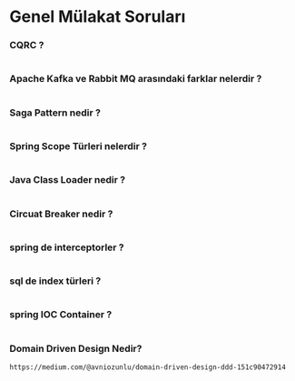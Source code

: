 # Genel Mülakat Soruları

### CQRC ?
```

```

### Apache Kafka ve Rabbit MQ arasındaki farklar nelerdir ?
```

```

### Saga Pattern nedir ?
```

```

### Spring Scope Türleri nelerdir ?
```

```

### Java Class Loader nedir ?
```

```

### Circuat Breaker nedir ?
```

```

### spring de interceptorler ?
```

```

### sql de index türleri ?
```

```

### spring IOC Container ?
```

```

### Domain Driven Design Nedir?
```
https://medium.com/@avniozunlu/domain-driven-design-ddd-151c90472914
```
